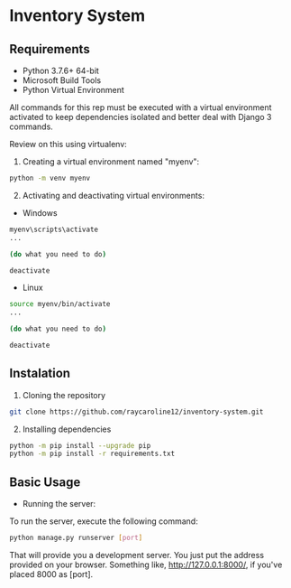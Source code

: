 # Inventory System

## Requirements

* Python 3.7.6+ 64-bit
* Microsoft Build Tools
* Python Virtual Environment

All commands for this rep must be executed with a virtual environment activated to keep dependencies isolated and better deal with Django 3 commands.

Review on this using virtualenv:

1. Creating a virtual environment named "myenv":

```sh
python -m venv myenv
```
2. Activating and deactivating virtual environments:
* Windows

```sh
myenv\scripts\activate
...

(do what you need to do)

deactivate
```
* Linux

```sh
source myenv/bin/activate
...

(do what you need to do)

deactivate
```

## Instalation

1. Cloning the repository

```sh
git clone https://github.com/raycaroline12/inventory-system.git
```

2. Installing dependencies

```sh
python -m pip install --upgrade pip
python -m pip install -r requirements.txt
```

## Basic Usage

* Running the server:

To run the server, execute the following command:

```sh
python manage.py runserver [port]
```
That will provide you a development server. You just put the address provided on your browser. Something like, http://127.0.0.1:8000/, if you've placed 8000 as [port].


